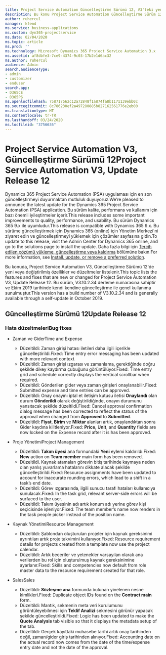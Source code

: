 ```yaml
---
title: Project Service Automation Güncelleştirme Sürümü 12, V3'teki yenilikler
description: Bu konu Project Service Automation Güncelleştirme Sürüm 12, V3'teki yenilikler hakkında bilgi sağlar.
author: ruhercul
manager: kfend
ms.service: business-applications
ms.custom: dyn365-projectservice
ms.date: 02/04/2020
ms.topic: article
ms.prod: ''
ms.technology: Microsoft Dynamics 365 Project Service Automation 3.x
ms.assetid: af8dbfe3-7ce9-4374-9c03-17b2e1d6ac32
ms.author: ruhercul
audience: Admin
search.audienceType:
- admin
- customizer
- enduser
search.app:
- D365CE
- D365PS
ms.openlocfilehash: 758717562c12a72848f1a874fa8b1171139ebb0c
ms.sourcegitcommit: 8c786230ef2a497280885b827162561776e2eb00
ms.translationtype: HT
ms.contentlocale: tr-TR
ms.lasthandoff: 03/24/2020
ms.locfileid: "3756636"
---
```

# <a name="project-service-automation-v3-update-release-12"></a><span data-ttu-id="287a4-103">Project Service Automation V3, Güncelleştirme Sürümü 12</span><span class="sxs-lookup"><span data-stu-id="287a4-103">Project Service Automation V3, Update Release 12</span></span>
<span data-ttu-id="287a4-104">Dynamics 365 Project Service Automation (PSA) uygulaması için en son güncelleştirmeyi duyurmaktan mutluluk duyuyoruz.</span><span class="sxs-lookup"><span data-stu-id="287a4-104">We’re pleased to announce the latest update for the Dynamics 365 Project Service Automation (PSA) application.</span></span> <span data-ttu-id="287a4-105">Bu sürüm kalite, performans ve kullanım için bazı önemli iyileştirmeler içerir.</span><span class="sxs-lookup"><span data-stu-id="287a4-105">This release includes some important improvements to quality, performance, and usability.</span></span> <span data-ttu-id="287a4-106">Bu sürüm Dynamics 365 9.x ile uyumludur.</span><span class="sxs-lookup"><span data-stu-id="287a4-106">This release is compatible with Dynamics 365 9.x.</span></span> <span data-ttu-id="287a4-107">Bu sürüme güncelleştirmek için Dynamics 365 (online) için Yönetim Merkezi'ni ziyaret edin ve güncelleştirmeyi yüklemek için çözümler sayfasına gidin.</span><span class="sxs-lookup"><span data-stu-id="287a4-107">To update to this release, visit the Admin Center for Dynamics 365 online, and go to the solutions page to install the update.</span></span> <span data-ttu-id="287a4-108">Daha fazla bilgi için [Tercih edilen çözümü yükleme, güncelleştirme veya kaldırma](https://docs.microsoft.com/power-platform/admin/install-remove-preferred-solution) bölümüne bakın.</span><span class="sxs-lookup"><span data-stu-id="287a4-108">For more information, see [Install, update, or remove a preferred solution](https://docs.microsoft.com/power-platform/admin/install-remove-preferred-solution).</span></span>

<span data-ttu-id="287a4-109">Bu konuda, Project Service Automation V3, Güncelleştirme Sürümü 12'de yeni veya değiştirilmiş özellikler ve düzeltmeler listelenir.</span><span class="sxs-lookup"><span data-stu-id="287a4-109">This topic lists the features and fixes that are new or changed for Project Service Automation V3, Update Release 12.</span></span> <span data-ttu-id="287a4-110">Bu sürüm, V3.10.2.34 derleme numarasına sahiptir ve Ekim 2019 tarihinde kendi kendine güncelleştirme ile genel kullanıma sunulmuştur.</span><span class="sxs-lookup"><span data-stu-id="287a4-110">This version has a build number of V3.10.2.34 and is generally available through a self-update in October 2019.</span></span>

## <a name="update-release-12"></a><span data-ttu-id="287a4-111">Güncelleştirme Sürümü 12</span><span class="sxs-lookup"><span data-stu-id="287a4-111">Update Release 12</span></span>

### <a name="bug-fixes"></a><span data-ttu-id="287a4-112">Hata düzeltmeleri</span><span class="sxs-lookup"><span data-stu-id="287a4-112">Bug fixes</span></span>

- <span data-ttu-id="287a4-113">Zaman ve Gider</span><span class="sxs-lookup"><span data-stu-id="287a4-113">Time and Expense</span></span>

    - <span data-ttu-id="287a4-114">Düzeltildi: Zaman girişi hatası iletileri daha ilgili içerikle güncelleştirildi.</span><span class="sxs-lookup"><span data-stu-id="287a4-114">Fixed: Time entry error messaging has been updated with more relevant context.</span></span>
    - <span data-ttu-id="287a4-115">Düzeltildi: Zaman girişi ızgarası ve zamanlama, gerektiğinde doğru şekilde dikey kaydırma çubuğunu görüntülüyor.</span><span class="sxs-lookup"><span data-stu-id="287a4-115">Fixed: Time entry grid and schedule correctly displays the vertical scrollbar when required.</span></span>
    - <span data-ttu-id="287a4-116">Düzeltildi: Gönderilen gider veya zaman girişleri onaylanabilir.</span><span class="sxs-lookup"><span data-stu-id="287a4-116">Fixed: Submitted expense and time entries can be approved.</span></span>
    - <span data-ttu-id="287a4-117">Düzeltildi: Onay onayını iptal et iletişim kutusu iletisi **Onaylandı** olan durum **Gönderildi** olarak değiştirildiğinde, onayın durumunu yansıtacak şekilde düzeltildi.</span><span class="sxs-lookup"><span data-stu-id="287a4-117">Fixed: Cancel approval confirmation dialog message has been corrected to reflect the status of the approval when changed from **Approved** to **Submitted**.</span></span>
    - <span data-ttu-id="287a4-118">Düzeltildi: **Fiyat**, **Birim** ve **Miktar** alanları artık, onaylandıktan sonra Gider kaydına kilitleniyor.</span><span class="sxs-lookup"><span data-stu-id="287a4-118">Fixed: **Price**, **Unit**, and **Quantity** fields are now locked on the Expense record after it is has been approved.</span></span>

- <span data-ttu-id="287a4-119">Proje Yönetimi</span><span class="sxs-lookup"><span data-stu-id="287a4-119">Project Management</span></span>

    - <span data-ttu-id="287a4-120">Düzeltildi: **Takım üyesi** ana formundaki **Yeni** eylemi kaldırıldı.</span><span class="sxs-lookup"><span data-stu-id="287a4-120">Fixed: **New** action on **Team member** main form has been removed.</span></span>
    - <span data-ttu-id="287a4-121">Düzeltildi. Kaynak atamaları görevin bitiş tarihinde kaymaya neden olan yanlış yuvarlama hatalarını dikkate alacak şekilde güncelleştirildi.</span><span class="sxs-lookup"><span data-stu-id="287a4-121">Fixed: Resource assignments have been updated to account for inaccurate rounding errors, which lead to a shift in a task’s end date.</span></span>
    - <span data-ttu-id="287a4-122">Düzeltildi: Görev ızgarasında, ilgili sunucu tarafı hataları kullanıcıya sunulacak.</span><span class="sxs-lookup"><span data-stu-id="287a4-122">Fixed: In the task grid, relevant server-side errors will be surfaced to the user.</span></span>
    - <span data-ttu-id="287a4-123">Düzeltildi: Takım üyesinin adı artık konum adı yerine görev kişi seçicisinde işleniyor.</span><span class="sxs-lookup"><span data-stu-id="287a4-123">Fixed: The team member’s name now renders in the task people picker instead of the position name.</span></span>

- <span data-ttu-id="287a4-124">Kaynak Yönetimi</span><span class="sxs-lookup"><span data-stu-id="287a4-124">Resource Management</span></span>

    - <span data-ttu-id="287a4-125">Düzeltildi: Şablondan oluşturulan projeler için kaynak gereksinimi ayrıntıları artık proje takvimini kullanıyor.</span><span class="sxs-lookup"><span data-stu-id="287a4-125">Fixed: Resource requirement details for projects created from a template now use the project calendar.</span></span>
    - <span data-ttu-id="287a4-126">Düzeltildi: Artık beceriler ve yetenekler varsayılan olarak ana verilerden bu rol için oluşturulmuş kaynak gereksinimine ayarlanır.</span><span class="sxs-lookup"><span data-stu-id="287a4-126">Fixed: Skills and competencies now default from role master data to the resource requirement created for that role.</span></span>

- <span data-ttu-id="287a4-127">Sales</span><span class="sxs-lookup"><span data-stu-id="287a4-127">Sales</span></span>

    - <span data-ttu-id="287a4-128">Düzeltildi: **Sözleşme ana** formunda bulunan yinelenen nesne kimlikleri.</span><span class="sxs-lookup"><span data-stu-id="287a4-128">Fixed: Duplicate object IDs found on the **Contract main** form.</span></span>
    - <span data-ttu-id="287a4-129">Düzeltildi: Mantık, sekmenin meta veri kurulumunu görüntüleyebilmesi için **Teklif Analizi** sekmesini görünür yapacak şekilde güncelleştirildi.</span><span class="sxs-lookup"><span data-stu-id="287a4-129">Fixed: Logic has been updated to make the **Quote Analysis** tab visible so that it displays the metadata setup of the tab.</span></span>
    - <span data-ttu-id="287a4-130">Düzeltildi: Gerçek kayıttaki muhasebe tarihi artık onay tarihinden değil, zaman/gider giriş tarihinden alınıyor.</span><span class="sxs-lookup"><span data-stu-id="287a4-130">Fixed: Accounting date on the actual record now comes from the date of the time/expense entry date and not the date of the approval.</span></span>
